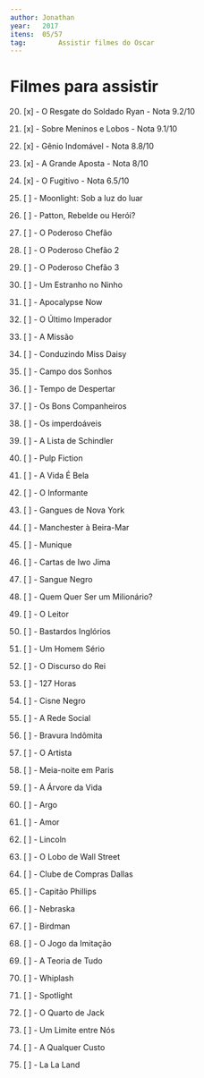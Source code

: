```yaml
---
author: Jonathan
year:   2017
itens: 	05/57
tag: 		Assistir filmes do Oscar
---
```


# Filmes para assistir

20. [x] - O Resgate do Soldado Ryan 				- Nota 9.2/10
23. [x] - Sobre Meninos e Lobos 						- Nota 9.1/10
18. [x] - Gênio Indomável 									- Nota 8.8/10
52. [x] - A Grande Aposta 									- Nota 8/10
16. [x] - O Fugitivo 												- Nota 6.5/10

01. [ ] - Moonlight: Sob a luz do luar
02. [ ] - Patton, Rebelde ou Herói?
03. [ ] - O Poderoso Chefão
04. [ ] - O Poderoso Chefão 2
05. [ ] - O Poderoso Chefão 3
06. [ ] - Um Estranho no Ninho
07. [ ] - Apocalypse Now
08. [ ] - O Último Imperador
09. [ ] - A Missão
10. [ ] - Conduzindo Miss Daisy
11. [ ] - Campo dos Sonhos
12. [ ] - Tempo de Despertar
13. [ ] - Os Bons Companheiros
14. [ ] - Os imperdoáveis
15. [ ] - A Lista de Schindler
17. [ ] - Pulp Fiction
19. [ ] - A Vida É Bela
21. [ ] - O Informante
22. [ ] - Gangues de Nova York
24. [ ] - Manchester à Beira-Mar
25. [ ] - Munique
26. [ ] - Cartas de Iwo Jima
27. [ ] - Sangue Negro
28. [ ] - Quem Quer Ser um Milionário?
29. [ ] - O Leitor
30. [ ] - Bastardos Inglórios
31. [ ] - Um Homem Sério
32. [ ] - O Discurso do Rei
33. [ ] - 127 Horas
34. [ ] - Cisne Negro
35. [ ] - A Rede Social
36. [ ] - Bravura Indômita
37. [ ] - O Artista
38. [ ] - Meia-noite em Paris
39. [ ] - A Árvore da Vida
40. [ ] - Argo
41. [ ] - Amor
42. [ ] - Lincoln
43. [ ] - O Lobo de Wall Street
44. [ ] - Clube de Compras Dallas
45. [ ] - Capitão Phillips
46. [ ] - Nebraska
47. [ ] - Birdman
48. [ ] - O Jogo da Imitação
49. [ ] - A Teoria de Tudo
50. [ ] - Whiplash
51. [ ] - Spotlight
53. [ ] - O Quarto de Jack
54. [ ] - Um Limite entre Nós
55. [ ] - A Qualquer Custo 
56. [ ] - La La Land
